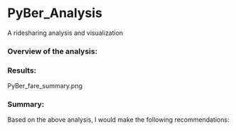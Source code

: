 # PyBer_Analysis
A ridesharing analysis and visualization

### Overview of the analysis:


### Results:
PyBer_fare_summary.png

### Summary:
Based on the above analysis, I would make the following recommendations:
